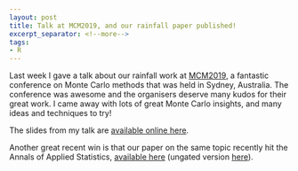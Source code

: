 ```yaml
---
layout: post
title: Talk at MCM2019, and our rainfall paper published!
excerpt_separator: <!--more-->
tags:
- R
---
```


Last week I gave a talk about our rainfall work at [MCM2019](https://mcm2019.unsw.edu.au), a fantastic conference on Monte Carlo methods that was held in Sydney, Australia. The conference was awesome and the organisers deserve many kudos for their great work. I came away with lots of great Monte Carlo insights, and many ideas and techniques to try!

<!--more-->

The slides from my talk are [available online here](/assets/2019-06-mcm-talk.pdf).

Another great recent win is that our paper on the same topic recently hit the Annals of Applied Statistics, [available here](https://projecteuclid.org/euclid.aoas/1560758424) (ungated version [here](/assets/bertolaccietal2019.pdf)).